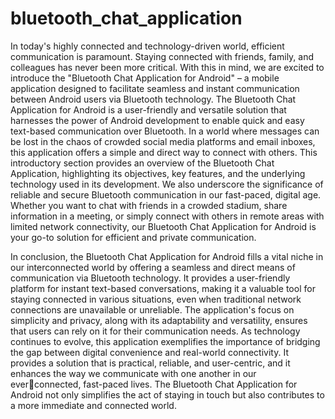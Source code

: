 # bluetooth_chat_application

In today's highly connected and technology-driven world, efficient 
communication is paramount. Staying connected with friends, family, and colleagues 
has never been more critical. With this in mind, we are excited to introduce the 
"Bluetooth Chat Application for Android" – a mobile application designed to facilitate 
seamless and instant communication between Android users via Bluetooth technology.
The Bluetooth Chat Application for Android is a user-friendly and versatile solution that 
harnesses the power of Android development to enable quick and easy text-based 
communication over Bluetooth. In a world where messages can be lost in the chaos of 
crowded social media platforms and email inboxes, this application offers a simple and 
direct way to connect with others.
 This introductory section provides an overview of the Bluetooth Chat Application, 
highlighting its objectives, key features, and the underlying technology used in its 
development. We also underscore the significance of reliable and secure Bluetooth 
communication in our fast-paced, digital age. Whether you want to chat with friends in a 
crowded stadium, share information in a meeting, or simply connect with others in 
remote areas with limited network connectivity, our Bluetooth Chat Application for 
Android is your go-to solution for efficient and private communication.


In conclusion, the Bluetooth Chat Application for Android fills a vital niche in our 
interconnected world by offering a seamless and direct means of communication via 
Bluetooth technology. It provides a user-friendly platform for instant text-based 
conversations, making it a valuable tool for staying connected in various situations, even 
when traditional network connections are unavailable or unreliable. The application's 
focus on simplicity and privacy, along with its adaptability and versatility, ensures that 
users can rely on it for their communication needs. As technology continues to evolve, 
this application exemplifies the importance of bridging the gap between digital 
convenience and real-world connectivity. It provides a solution that is practical, reliable, 
and user-centric, and it enhances the way we communicate with one another in our everconnected, fast-paced lives. The Bluetooth Chat Application for Android not only 
simplifies the act of staying in touch but also contributes to a more immediate and 
connected world.

